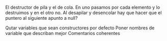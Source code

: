 El destructor de pila y el de cola. En uno pasamos por cada elemento y lo destruimos y en el otro no.
Al desapilar y desencolar hay que hacer que el puntero al siguiente apunto a null?




Qutar variables que sean constructores por defecto 
Poner nombres de variable que describan mejor
Comentarios coherentes
